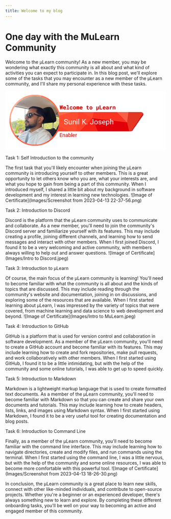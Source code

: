 ```yaml
---
title: Welcome to my blog
---
```

# One day with the MuLearn Community
Welcome to the μLearn community! As a new member, you may be wondering what exactly this community is all about and what kind of activities you can expect to participate in. In this blog post, we'll explore some of the tasks that you may encounter as a new member of the μLearn community, and I'll share my personal experience with these tasks.

![Profile Image](Images/greet.png)

Task 1: Self Introduction to the community

The first task that you'll likely encounter when joining the μLearn community is introducing yourself to other members. This is a great opportunity to let others know who you are, what your interests are, and what you hope to gain from being a part of this community. When I introduced myself, I shared a little bit about my background in software development and my interest in learning new technologies.
![Image of Certificate](Images/Screenshot from 2023-04-13 22-37-56.png)

Task 2: Introduction to Discord

Discord is the platform that the μLearn community uses to communicate and collaborate. As a new member, you'll need to join the community's Discord server and familiarize yourself with its features. This may include creating a profile, joining different channels, and learning how to send messages and interact with other members. When I first joined Discord, I found it to be a very welcoming and active community, with members always willing to help out and answer questions.
![Image of Certificate](Images/Intro to Discord.jpeg)

Task 3: Introduction to μLearn

Of course, the main focus of the μLearn community is learning! You'll need to become familiar with what the community is all about and the kinds of topics that are discussed. This may include reading through the community's website and documentation, joining in on discussions, and exploring some of the resources that are available. When I first started learning about μLearn, I was impressed by the variety of topics that were covered, from machine learning and data science to web development and beyond.
![Image of Certificate](Images/Intro to MuLearn.jpeg)

Task 4: Introduction to GitHub

GitHub is a platform that is used for version control and collaboration in software development. As a member of the μLearn community, you'll need to create a GitHub account and become familiar with its features. This may include learning how to create and fork repositories, make pull requests, and work collaboratively with other members. When I first started using GitHub, I found it to be a little intimidating, but with the help of the community and some online tutorials, I was able to get up to speed quickly.

Task 5: Introduction to Markdown

Markdown is a lightweight markup language that is used to create formatted text documents. As a member of the μLearn community, you'll need to become familiar with Markdown so that you can create and share your own documents and tutorials. This may include learning how to create headers, lists, links, and images using Markdown syntax. When I first started using Markdown, I found it to be a very useful tool for creating documentation and blog posts.

Task 6: Introduction to Command Line

Finally, as a member of the μLearn community, you'll need to become familiar with the command line interface. This may include learning how to navigate directories, create and modify files, and run commands using the terminal. When I first started using the command line, I was a little nervous, but with the help of the community and some online resources, I was able to become more comfortable with this powerful tool.
![Image of Certificate](Images/Screenshot from 2023-04-13 18-26-30.png)


In conclusion, the μLearn community is a great place to learn new skills, connect with other like-minded individuals, and contribute to open-source projects. Whether you're a beginner or an experienced developer, there's always something new to learn and explore. By completing these different onboarding tasks, you'll be well on your way to becoming an active and engaged member of this community.

